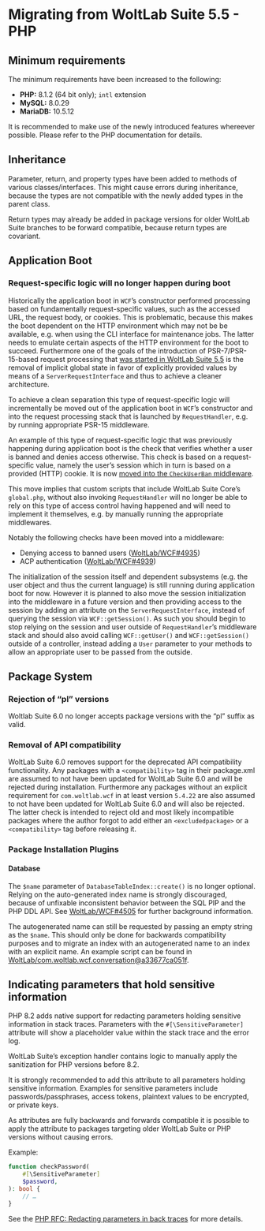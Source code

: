 # Migrating from WoltLab Suite 5.5 - PHP

## Minimum requirements

The minimum requirements have been increased to the following:

- **PHP:** 8.1.2 (64 bit only); `intl` extension
- **MySQL:** 8.0.29
- **MariaDB:** 10.5.12

It is recommended to make use of the newly introduced features whereever possible.
Please refer to the PHP documentation for details.

## Inheritance

Parameter, return, and property types have been added to methods of various classes/interfaces.
This might cause errors during inheritance, because the types are not compatible with the newly added types in the parent class.

Return types may already be added in package versions for older WoltLab Suite branches to be forward compatible, because return types are covariant.

## Application Boot

### Request-specific logic will no longer happen during boot

Historically the application boot in `WCF`’s constructor performed processing based on fundamentally request-specific values, such as the accessed URL, the request body, or cookies.
This is problematic, because this makes the boot dependent on the HTTP environment which may not be be available, e.g. when using the CLI interface for maintenance jobs.
The latter needs to emulate certain aspects of the HTTP environment for the boot to succeed.
Furthermore one of the goals of the introduction of PSR-7/PSR-15-based request processing that [was started in WoltLab Suite 5.5](../wsc54/php.md#initial-psr-7-support) is the removal of implicit global state in favor of explicitly provided values by means of a `ServerRequestInterface` and thus to achieve a cleaner architecture.

To achieve a clean separation this type of request-specific logic will incrementally be moved out of the application boot in `WCF`’s constructor and into the request processing stack that is launched by `RequestHandler`, e.g. by running appropriate PSR-15 middleware.

An example of this type of request-specific logic that was previously happening during application boot is the check that verifies whether a user is banned and denies access otherwise.
This check is based on a request-specific value, namely the user’s session which in turn is based on a provided (HTTP) cookie.
It is now [moved into the `CheckUserBan` middleware](https://github.com/WoltLab/WCF/commit/51154ba3f8f1d09b54560d5d1933f9053ef409cb).

This move implies that custom scripts that include WoltLab Suite Core’s `global.php`, without also invoking `RequestHandler` will no longer be able to rely on this type of access control having happened and will need to implement it themselves, e.g. by manually running the appropriate middlewares.

Notably the following checks have been moved into a middleware:

- Denying access to banned users ([WoltLab/WCF#4935](https://github.com/WoltLab/WCF/pull/4935))
- ACP authentication ([WoltLab/WCF#4939](https://github.com/WoltLab/WCF/pull/4939))

The initialization of the session itself and dependent subsystems (e.g. the user object and thus the current language) is still running during application boot for now.
However it is planned to also move the session initialization into the middleware in a future version and then providing access to the session by adding an attribute on the `ServerRequestInterface`, instead of querying the session via `WCF::getSession()`.
As such you should begin to stop relying on the session and user outside of `RequestHandler`’s middleware stack and should also avoid calling `WCF::getUser()` and `WCF::getSession()` outside of a controller, instead adding a `User` parameter to your methods to allow an appropriate user to be passed from the outside.

## Package System

### Rejection of “pl” versions

Woltlab Suite 6.0 no longer accepts package versions with the “pl” suffix as valid.

### Removal of API compatibility

WoltLab Suite 6.0 removes support for the deprecated API compatibility functionality.
Any packages with a `<compatibility>` tag in their package.xml are assumed to not have been updated for WoltLab Suite 6.0 and will be rejected during installation.
Furthermore any packages without an explicit requirement for `com.woltlab.wcf` in at least version `5.4.22` are also assumed to not have been updated for WoltLab Suite 6.0 and will also be rejected.
The latter check is intended to reject old and most likely incompatible packages where the author forgot to add either an `<excludedpackage>` or a `<compatibility>` tag before releasing it.

### Package Installation Plugins

#### Database

The `$name` parameter of `DatabaseTableIndex::create()` is no longer optional.
Relying on the auto-generated index name is strongly discouraged, because of unfixable inconsistent behavior between the SQL PIP and the PHP DDL API.
See [WoltLab/WCF#4505](https://github.com/WoltLab/WCF/issues/4505) for further background information.

The autogenerated name can still be requested by passing an empty string as the `$name`.
This should only be done for backwards compatibility purposes and to migrate an index with an autogenerated name to an index with an explicit name.
An example script can be found in [WoltLab/com.woltlab.wcf.conversation@a33677ca051f](https://github.com/WoltLab/com.woltlab.wcf.conversation/commit/a33677ca051f76e1ddda1de7f8dc62a5484de16e).

## Indicating parameters that hold sensitive information

PHP 8.2 adds native support for redacting parameters holding sensitive information in stack traces.
Parameters with the `#[\SensitiveParameter]` attribute will show a placeholder value within the stack trace and the error log.

WoltLab Suite’s exception handler contains logic to manually apply the sanitization for PHP versions before 8.2.

It is strongly recommended to add this attribute to all parameters holding sensitive information.
Examples for sensitive parameters include passwords/passphrases, access tokens, plaintext values to be encrypted, or private keys.

As attributes are fully backwards and forwards compatible it is possible to apply the attribute to packages targeting older WoltLab Suite or PHP versions without causing errors.

Example:

```php
function checkPassword(
    #[\SensitiveParameter]
    $password,
): bool {
    // …
}
```

See the [PHP RFC: Redacting parameters in back traces](https://wiki.php.net/rfc/redact_parameters_in_back_traces) for more details.
